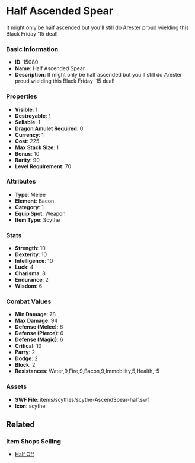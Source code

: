 # Half Ascended Spear 

It might only be half ascended but you'll still do Arester proud wielding this Black Friday '15 deal!

### Basic Information

- **ID**: 15080
- **Name**: Half Ascended Spear 
- **Description**: It might only be half ascended but you&#039;ll still do Arester proud wielding this Black Friday &#039;15 deal!

### Properties

- **Visible**: 1
- **Destroyable**: 1
- **Sellable**: 1
- **Dragon Amulet Required**: 0
- **Currency**: 1
- **Cost**: 225
- **Max Stack Size**: 1
- **Bonus**: 10
- **Rarity**: 90
- **Level Requirement**: 70

### Attributes

- **Type**: Melee
- **Element**: Bacon
- **Category**: 1
- **Equip Spot**: Weapon
- **Item Type**: Scythe

### Stats

- **Strength**: 10
- **Dexterity**: 10
- **Intelligence**: 10
- **Luck**: 4
- **Charisma**: 8
- **Endurance**: 2
- **Wisdom**: 6

### Combat Values

- **Min Damage**: 78
- **Max Damage**: 94
- **Defense (Melee)**: 6
- **Defense (Pierce)**: 6
- **Defense (Magic)**: 6
- **Critical**: 10
- **Parry**: 2
- **Dodge**: 2
- **Block**: 2
- **Resistances**: Water,9,Fire,9,Bacon,9,Immobility,5,Health,-5

### Assets

- **SWF File**: items/scythes/scythe-AscendSpear-half.swf
- **Icon**: scythe

## Related

### Item Shops Selling

- [Half Off](../item-shops/478-half-off.md)

